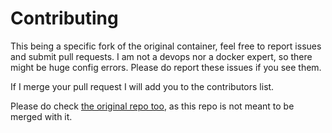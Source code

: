 # Contributing

This being a specific fork of the original container, feel free to report issues
and submit pull requests. I am not a devops nor a docker expert, so there might
be huge config errors. Please do report these issues if you see them.

If I merge your pull request I will add you to the contributors list.

Please do check
[the original repo too](https://github.com/kristophjunge/docker-test-saml-idp),
as this repo is not meant to be merged with it.
